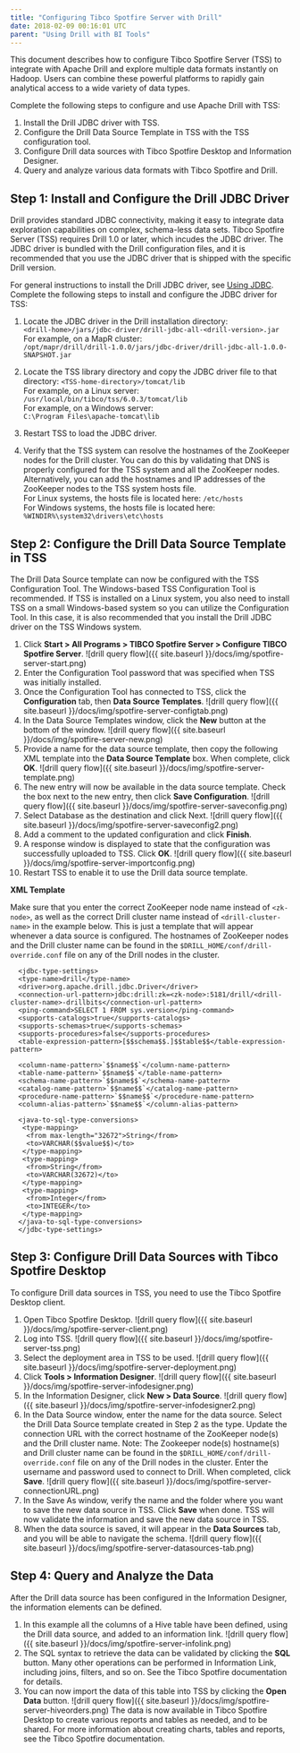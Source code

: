 ```yaml
---
title: "Configuring Tibco Spotfire Server with Drill"
date: 2018-02-09 00:16:01 UTC
parent: "Using Drill with BI Tools"
---
```


This document describes how to configure Tibco Spotfire Server (TSS) to integrate with Apache Drill and explore multiple data formats instantly on Hadoop. Users can combine these powerful platforms to rapidly gain analytical access to a wide variety of data types. 

Complete the following steps to configure and use Apache Drill with TSS: 

1. Install the Drill JDBC driver with TSS.
2. Configure the Drill Data Source Template in TSS with the TSS configuration tool.
3. Configure Drill data sources with Tibco Spotfire Desktop and Information Designer.
4. Query and analyze various data formats with Tibco Spotfire and Drill.


## Step 1: Install and Configure the Drill JDBC Driver 

Drill provides standard JDBC connectivity, making it easy to integrate data exploration capabilities on complex, schema-less data sets. Tibco Spotfire Server (TSS) requires Drill 1.0 or later, which incudes the JDBC driver. The JDBC driver is bundled with the Drill configuration files, and it is recommended that you use the JDBC driver that is shipped with the specific Drill version.

For general instructions to install the Drill JDBC driver, see [Using JDBC]({{site.baseurl}}/docs/using-jdbc/).
Complete the following steps to install and configure the JDBC driver for TSS:

1. Locate the JDBC driver in the Drill installation directory:  
   `<drill-home>/jars/jdbc-driver/drill-jdbc-all-<drill-version>.jar`  
   For example, on a MapR cluster:  
   `/opt/mapr/drill/drill-1.0.0/jars/jdbc-driver/drill-jdbc-all-1.0.0-SNAPSHOT.jar`

2. Locate the TSS library directory and copy the JDBC driver file to that directory: 
   `<TSS-home-directory>/tomcat/lib`  
   For example, on a Linux server:  
   `/usr/local/bin/tibco/tss/6.0.3/tomcat/lib`  
   For example, on a Windows server:  
   `C:\Program Files\apache-tomcat\lib`

3. Restart TSS to load the JDBC driver.
4. Verify that the TSS system can resolve the hostnames of the ZooKeeper nodes for the Drill cluster. You can do this by validating that DNS is properly configured for the TSS system and all the ZooKeeper nodes. Alternatively, you can add the hostnames and IP addresses of the ZooKeeper nodes to the TSS system hosts file.  
   For Linux systems, the hosts file is located here: 
   `/etc/hosts`  
   For Windows systems, the hosts file is located here: 
   `%WINDIR%\system32\drivers\etc\hosts`


## Step 2: Configure the Drill Data Source Template in TSS

The Drill Data Source template can now be configured with the TSS Configuration Tool. The Windows-based TSS Configuration Tool is recommended. If TSS is installed on a Linux system, you also need to install TSS on a small Windows-based system so you can utilize the Configuration Tool. In this case, it is also recommended that you install the Drill JDBC driver on the TSS Windows system.

1. Click **Start > All Programs > TIBCO Spotfire Server > Configure TIBCO Spotfire Server**. ![drill query flow]({{ site.baseurl }}/docs/img/spotfire-server-start.png)
2. Enter the Configuration Tool password that was specified when TSS was initially installed.
3. Once the Configuration Tool has connected to TSS, click the **Configuration** tab, then **Data Source Templates**. ![drill query flow]({{ site.baseurl }}/docs/img/spotfire-server-configtab.png)
4. In the Data Source Templates window, click the **New** button at the bottom of the window. ![drill query flow]({{ site.baseurl }}/docs/img/spotfire-server-new.png)
5. Provide a name for the data source template, then copy the following XML template into the **Data Source Template** box. When complete, click **OK**. ![drill query flow]({{ site.baseurl }}/docs/img/spotfire-server-template.png)
6. The new entry will now be available in the data source template. Check the box next to the new entry, then click **Save Configuration**. ![drill query flow]({{ site.baseurl }}/docs/img/spotfire-server-saveconfig.png)
7. Select Database as the destination and click Next. ![drill query flow]({{ site.baseurl }}/docs/img/spotfire-server-saveconfig2.png) 
8. Add a comment to the updated configuration and click **Finish**. 
9. A response window is displayed to state that the configuration was successfully uploaded to TSS. Click **OK**. ![drill query flow]({{ site.baseurl }}/docs/img/spotfire-server-importconfig.png)
10. Restart TSS to enable it to use the Drill data source template.
   
**XML Template**

Make sure that you enter the correct ZooKeeper node name instead of `<zk-node>`, as well as the correct Drill cluster name instead of `<drill-cluster-name>` in the example below. This is just a template that will appear whenever a data source is configured. The hostnames of ZooKeeper nodes and the Drill cluster name can be found in the `$DRILL_HOME/conf/drill-override.conf` file on any of the Drill nodes in the cluster.
     
      <jdbc-type-settings>
      <type-name>drill</type-name>
      <driver>org.apache.drill.jdbc.Driver</driver> 
      <connection-url-pattern>jdbc:drill:zk=<zk-node>:5181/drill/<drill-cluster-name>-drillbits</connection-url-pattern> 
      <ping-command>SELECT 1 FROM sys.version</ping-command>
      <supports-catalogs>true</supports-catalogs>
      <supports-schemas>true</supports-schemas>
      <supports-procedures>false</supports-procedures>
      <table-expression-pattern>[$$schema$$.]$$table$$</table-expression-pattern>
   
      <column-name-pattern>`$$name$$`</column-name-pattern>
      <table-name-pattern>`$$name$$`</table-name-pattern>
      <schema-name-pattern>`$$name$$`</schema-name-pattern>
      <catalog-name-pattern>`$$name$$`</catalog-name-pattern>
      <procedure-name-pattern>`$$name$$`</procedure-name-pattern>
      <column-alias-pattern>`$$name$$`</column-alias-pattern>

      <java-to-sql-type-conversions>
       <type-mapping>
        <from max-length="32672">String</from>
        <to>VARCHAR($$value$$)</to>
       </type-mapping>
       <type-mapping>
        <from>String</from>
        <to>VARCHAR(32672)</to>
       </type-mapping>
       <type-mapping>
        <from>Integer</from>
        <to>INTEGER</to>
       </type-mapping>
      </java-to-sql-type-conversions>
      </jdbc-type-settings>



## Step 3: Configure Drill Data Sources with Tibco Spotfire Desktop 

To configure Drill data sources in TSS, you need to use the Tibco Spotfire Desktop client.

1. Open Tibco Spotfire Desktop. ![drill query flow]({{ site.baseurl }}/docs/img/spotfire-server-client.png)
2. Log into TSS. ![drill query flow]({{ site.baseurl }}/docs/img/spotfire-server-tss.png)
3. Select the deployment area in TSS to be used. ![drill query flow]({{ site.baseurl }}/docs/img/spotfire-server-deployment.png)
4. Click **Tools > Information Designer**. ![drill query flow]({{ site.baseurl }}/docs/img/spotfire-server-infodesigner.png)
5. In the Information Designer, click **New > Data Source**. ![drill query flow]({{ site.baseurl }}/docs/img/spotfire-server-infodesigner2.png)
6. In the Data Source window, enter the name for the data source. Select the Drill Data Source template created in Step 2 as the type. Update the connection URL with the correct hostname of the ZooKeeper node(s) and the Drill cluster name. Note: The Zookeeper node(s) hostname(s) and Drill cluster name can be found in the `$DRILL_HOME/conf/drill-override.conf` file on any of the Drill nodes in the cluster. Enter the username and password used to connect to Drill. When completed, click **Save**. ![drill query flow]({{ site.baseurl }}/docs/img/spotfire-server-connectionURL.png)
7. In the Save As window, verify the name and the folder where you want to save the new data source in TSS. Click **Save** when done. TSS will now validate the information and save the new data source in TSS.
8. When the data source is saved, it will appear in the **Data Sources** tab, and you will be able to navigate the schema. ![drill query flow]({{ site.baseurl }}/docs/img/spotfire-server-datasources-tab.png)


## Step 4: Query and Analyze the Data

After the Drill data source has been configured in the Information Designer, the information elements can be defined. 

1.  In this example all the columns of a Hive table have been defined, using the Drill data source, and added to an information link. ![drill query flow]({{ site.baseurl }}/docs/img/spotfire-server-infolink.png)
2.  The SQL syntax to retrieve the data can be validated by clicking the **SQL** button. Many other operations can be performed in Information Link,  including joins, filters, and so on. See the Tibco Spotfire documentation for details.
3.  You can now import the data of this table into TSS by clicking the **Open Data** button. ![drill query flow]({{ site.baseurl }}/docs/img/spotfire-server-hiveorders.png)
The data is now available in Tibco Spotfire Desktop to create various reports and tables as needed, and to be shared. For more information about creating charts, tables and reports, see the Tibco Spotfire documentation.
